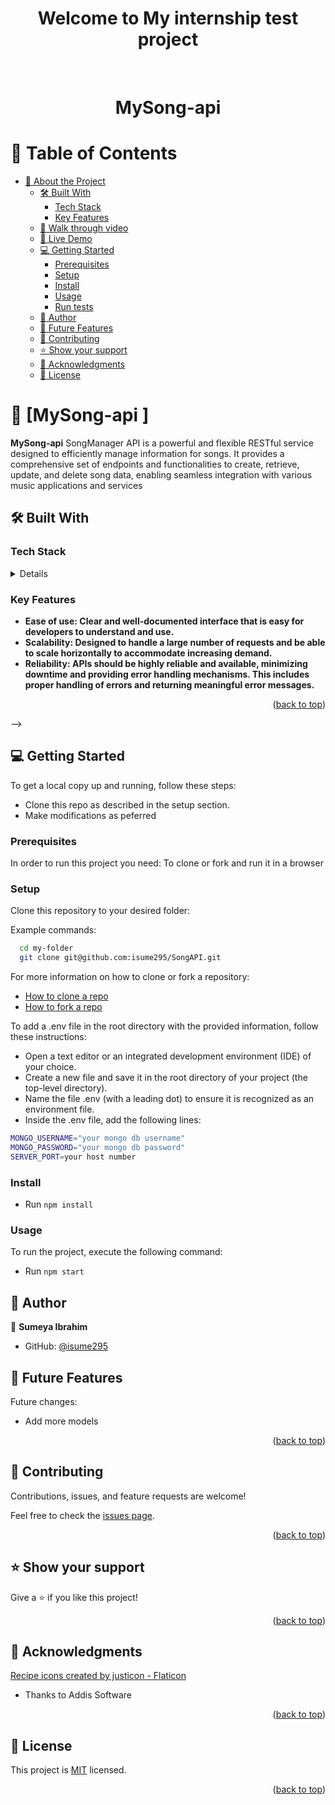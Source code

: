 <a name="readme-top"></a>

<div align="center">

  <h1><b>Welcome to My internship test project</b></h1>

</div>

<div align="center">
  
  <br/>
<h1 align="center">MySong-api</h1>
</div>

<!-- TABLE OF CONTENTS -->

# 📗 Table of Contents

- [📖 About the Project](#about-project)
  - [🛠 Built With ](#-built-with-)
    - [Tech Stack ](#tech-stack-)
    - [Key Features ](#key-features-)
  - [🤯 Walk through video ](#walk-through)
  - [🚀 Live Demo ](#-live-demo-)
  - [💻 Getting Started ](#-getting-started-)
    - [Prerequisites](#prerequisites)
    - [Setup](#setup)
    - [Install](#install)
    - [Usage](#usage)
    - [Run tests](#run-tests)
  - [👥 Author ](#-author-)
  - [🔭 Future Features ](#-future-features-)
  - [🤝 Contributing ](#-contributing-)
  - [⭐️ Show your support ](#️-show-your-support-)
  - [🙏 Acknowledgments ](#-acknowledgments-)
  - [📝 License ](#-license-)

<!-- PROJECT DESCRIPTION -->

# 📖 [MySong-api ] <a name="about-project"></a>

**MySong-api** SongManager API is a powerful and flexible RESTful service designed to efficiently manage information for songs. It provides a comprehensive set of endpoints and functionalities to
create, retrieve, update, and delete song data, enabling seamless integration with various music applications and services

## 🛠 Built With <a name="built-with"></a>

### Tech Stack <a name="tech-stack"></a>

<details>
  
  <ul>
    <li>Experss</li>
    <li>MongoDB</li>
    <li>Docker</li>
  </ul>
</details>

<!-- Features -->

### Key Features <a name="key-features"></a>

- **Ease of use: Clear and well-documented interface that is easy for developers to understand and use.**
- **Scalability: Designed to handle a large number of requests and be able to scale horizontally to accommodate increasing demand.**
- **Reliability: APIs should be highly reliable and available, minimizing downtime and providing error handling mechanisms. This includes proper handling of errors and returning meaningful error
  messages.**

<p align="right">(<a href="#readme-top">back to top</a>)</p>

<!-- WALKTHROUGH -->

<!-- ## 🤯 Walk through video <a name="walk-through"></a> -->

<!-- - [Comming soon]

<p align="right">(<a href="#readme-top">back to top</a>)</p>

<!-- LIVE DEMO -->

<!-- ## 🚀 Live Demo <a name="live-demo"></a>


- [Live Demo Link](https://budget-app-1n0j.onrender.com/)

<p align="right">(<a href="#readme-top">back to top</a>)</p> --> -->

<!-- GETTING STARTED -->

## 💻 Getting Started <a name="getting-started"></a>

To get a local copy up and running, follow these steps:

- Clone this repo as described in the setup section.
- Make modifications as peferred

### Prerequisites

In order to run this project you need: To clone or fork and run it in a browser

### Setup

Clone this repository to your desired folder:

Example commands:

```sh
  cd my-folder
  git clone git@github.com:isume295/SongAPI.git
```

For more information on how to clone or fork a repository:

- <a href="https://docs.github.com/en/repositories/creating-and-managing-repositories/cloning-a-repository">How to clone a repo</a>
- <a href="https://docs.github.com/en/get-started/quickstart/fork-a-repo">How to fork a repo</a>

To add a .env file in the root directory with the provided information, follow these instructions:

- Open a text editor or an integrated development environment (IDE) of your choice.
- Create a new file and save it in the root directory of your project (the top-level directory).
- Name the file .env (with a leading dot) to ensure it is recognized as an environment file.
- Inside the .env file, add the following lines:

```sh
MONGO_USERNAME="your mongo db username"
MONGO_PASSWORD="your mongo db password"
SERVER_PORT=your host number
```

### Install

- Run `npm install`

### Usage

To run the project, execute the following command:

- Run `npm start`

<!-- AUTHORS -->

## 👥 Author <a name="authors"></a>

👤 **Sumeya Ibrahim**

- GitHub: [@isume295](https://github.com/isume295)

<!-- FUTURE FEATURES -->

## 🔭 Future Features <a name="future-features"></a>

Future changes:

- Add more models

<p align="right">(<a href="#readme-top">back to top</a>)</p>

<!-- CONTRIBUTING -->

## 🤝 Contributing <a name="contributing"></a>

Contributions, issues, and feature requests are welcome!

Feel free to check the [issues page](https://github.com/isume295/SongAPI/issues).

<p align="right">(<a href="#readme-top">back to top</a>)</p>

<!-- SUPPORT -->

## ⭐️ Show your support <a name="support"></a>

Give a ⭐️ if you like this project!

<p align="right">(<a href="#readme-top">back to top</a>)</p>

<!-- ACKNOWLEDGEMENTS -->

## 🙏 Acknowledgments <a name="acknowledgements"></a>

<a href="https://www.flaticon.com/free-icons/recipe" title="recipe icons">Recipe icons created by justicon - Flaticon</a><br />

- Thanks to Addis Software

<p align="right">(<a href="#readme-top">back to top</a>)</p>

<!-- FAQ (optional)

## ❓ FAQ (OPTIONAL) <a name="faq"></a>

> Add at least 2 questions new developers would ask when they decide to use your project.

- **[Question_1]**

  - [Answer_1]

- **[Question_2]**

  - [Answer_2]

<p align="right">(<a href="#readme-top">back to top</a>)</p>

-->

<!-- LICENSE -->

## 📝 License <a name="license"></a>

This project is [MIT](./LICENSE) licensed.

<p align="right">(<a href="#readme-top">back to top</a>)</p>
